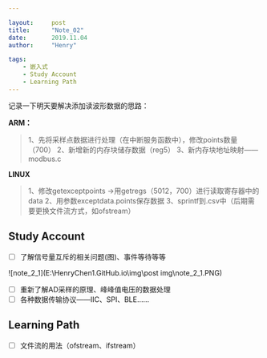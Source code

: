 ```yaml
---

layout:     post
title:      "Note_02"
date:       2019.11.04
author:     "Henry"

tags:
    - 嵌入式
	- Study Account
	- Learning Path
---
```



记录一下明天要解决添加读波形数据的思路：  

**ARM：**  

>1、先将采样点数据进行处理（在中断服务函数中），修改points数量（700）
2、新增新的内存块储存数据（reg5）
3、新内存块地址映射——modbus.c

**LINUX**  

>1、修改getexceptpoints ->用getregs（5012，700）进行读取寄存器中的data
2、用参数exceptdata.points保存数据
3、sprintf到.csv中（后期需要更换文件流方式，如ofstream）



## Study Account 

- [ ] 了解信号量互斥的相关问题(图)、事件等待等等

![note_2_1](E:\HenryChen1.GitHub.io\img\post img\note_2_1.PNG)

- [ ] 重新了解AD采样的原理、峰峰值电压的数据处理
- [ ] 各种数据传输协议——IIC、SPI、BLE……

##  Learning Path


- [ ] 文件流的用法（ofstream、ifstream）

